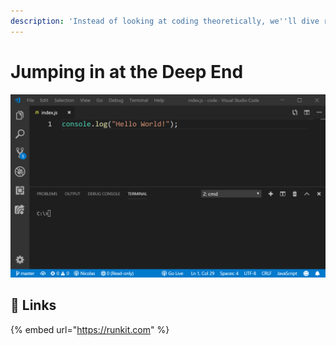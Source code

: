 ```yaml
---
description: 'Instead of looking at coding theoretically, we''ll dive right in.'
---
```


# Jumping in at the Deep End



![&quot;Hello World&quot; in Node.js](../../../.gitbook/assets/image%20%285%29.png)

## 🔗 Links

{% embed url="https://runkit.com" %}



